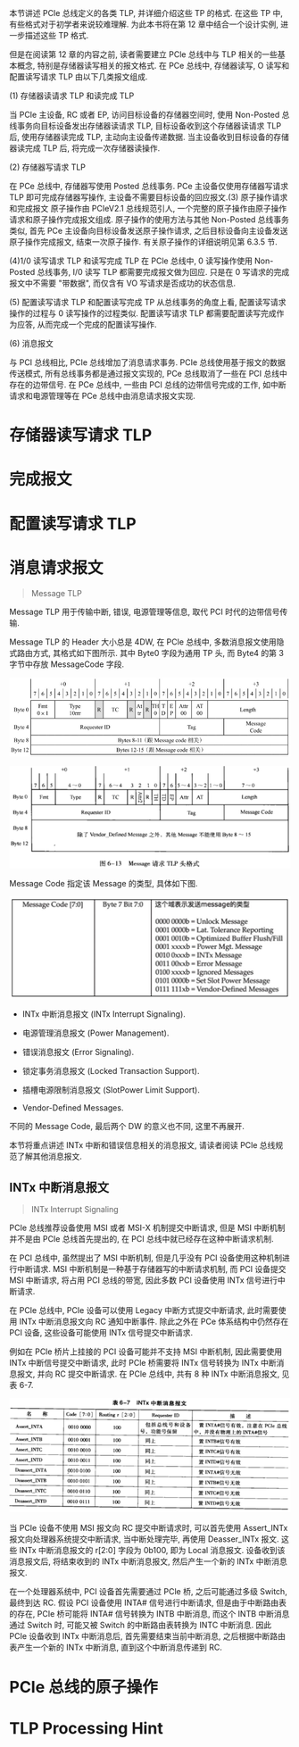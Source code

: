 
本节讲述 PCIe 总线定义的各类 TLP, 并详细介绍这些 TP 的格式. 在这些 TP 中, 有些格式对于初学者来说较难理解. 为此本书将在第 12 章中结合一个设计实例, 进一步描述这些 TP 格式.

但是在阅读第 12 章的内容之前, 读者需要建立 PCle 总线中与 TLP 相关的一些基本概念, 特别是存储器读写相关的报文格式. 在 PCe 总线中, 存储器读写, O 读写和配置读写请求 TLP 由以下几类报文组成.

(1) 存储器读请求 TLP 和读完成 TLP

当 PCIe 主设备, RC 或者 EP, 访问目标设备的存储器空间时, 使用 Non-Posted 总线事务向目标设备发出存储器读请求 TLP, 目标设备收到这个存储器读请求 TLP 后, 使用存储器读完成 TLP, 主动向主设备传递数据. 当主设备收到目标设备的存储器读完成 TLP 后, 将完成一次存储器读操作.

(2) 存储器写请求 TLP

在 PCe 总线中, 存储器写使用 Posted 总线事务. PCe 主设备仅使用存储器写请求 TLP 即可完成存储器写操作, 主设备不需要目标设备的回应报文.(3) 原子操作请求和完成报文
原子操作由 PCIeV2.1 总线规范引人, 一个完整的原子操作由原子操作请求和原子操作完成报文组成. 原子操作的使用方法与其他 Non-Posted 总线事务类似, 首先 PCe 主设备向目标设备发送原子操作请求, 之后目标设备向主设备发送原子操作完成报文, 结束一次原子操作. 有关原子操作的详细说明见第 6.3.5 节.

(4)1/0 读写请求 TLP 和读写完成 TLP 在 PCle 总线中, 0 读写操作使用 Non-Posted 总线事务, I/0 读写 TLP 都需要完成报文做为回应. 只是在 0 写请求的完成报文中不需要 "带数据", 而仅含有 VO 写请求是否成功的状态信息.

(5) 配置读写请求 TLP 和配置读写完成 TP 从总线事务的角度上看, 配置读写请求操作的过程与 0 读写操作的过程类似. 配置读写请求 TLP 都需要配置读写完成作为应答, 从而完成一个完成的配置读写操作.

(6) 消息报文

与 PCI 总线相比, PCIe 总线增加了消息请求事务. PCIe 总线使用基于报文的数据传送模式, 所有总线事务都是通过报文实现的, PCe 总线取消了一些在 PCI 总线中存在的边带信号. 在 PCe 总线中, 一些由 PCI 总线的边带信号完成的工作, 如中断请求和电源管理等在 PCe 总线中由消息请求报文实现.

# 存储器读写请求 TLP



# 完成报文



# 配置读写请求 TLP


# 消息请求报文

> Message TLP

Message TLP 用于传输中断, 错误, 电源管理等信息, 取代 PCI 时代的边带信号传输.

Message TLP 的 Header 大小总是 4DW, 在 PCle 总线中, 多数消息报文使用隐式路由方式, 其格式如下图所示. 其中 Byte0 字段为通用 TP 头, 而 Byte4 的第 3 字节中存放 MessageCode 字段.

![2021-11-09-21-50-19.png](./images/2021-11-09-21-50-19.png)

![2024-10-13-00-18-48.png](./images/2024-10-13-00-18-48.png)

Message Code 指定该 Message 的类型, 具体如下图.

![2021-11-09-21-50-32.png](./images/2021-11-09-21-50-32.png)

* INTx 中断消息报文 (INTx Interrupt Signaling).

* 电源管理消息报文 (Power Management).

* 错误消息报文 (Error Signaling).

* 锁定事务消息报文 (Locked Transaction Support).

* 插槽电源限制消息报文 (SlotPower Limit Support).

* Vendor-Defined Messages.

不同的 Message Code, 最后两个 DW 的意义也不同, 这里不再展开.

本节将重点讲述 INTx 中断和错误信息相关的消息报文, 请读者阅读 PCle 总线规范了解其他消息报文.

## INTx 中断消息报文

> INTx Interrupt Signaling

PCIe 总线推荐设备使用 MSI 或者 MSI-X 机制提交中断请求, 但是 MSI 中断机制并不是由 PCIe 总线首先提出的, 在 PCI 总线中就已经存在这种中断请求机制.

在 PCI 总线中, 虽然提出了 MSI 中断机制, 但是几乎没有 PCI 设备使用这种机制进行中断请求. MSI 中断机制是一种基于存储器写的中断请求机制, 而 PCI 设备提交 MSI 中断请求, 将占用 PCI 总线的带宽, 因此多数 PCI 设备使用 INTx 信号进行中断请求.

在 PCIe 总线中, PCIe 设备可以使用 Legacy 中断方式提交中断请求, 此时需要使用 INTx 中断消息报文向 RC 通知中断事件. 除此之外在 PCe 体系结构中仍然存在 PCI 设备, 这些设备可能使用 INTx 信号提交中断请求.

例如在 PCle 桥片上挂接的 PCI 设备可能并不支持 MSI 中断机制, 因此需要使用 INTx 中断信号提交中断请求, 此时 PCle 桥需要将 INTx 信号转换为 INTx 中断消息报文, 并向 RC 提交中断请求. 在 PCle 总线中, 共有 8 种 INTx 中断消息报文, 见表 6-7.

![2024-10-13-00-24-00.png](./images/2024-10-13-00-24-00.png)

当 PCIe 设备不使用 MSI 报文向 RC 提交中断请求时, 可以首先使用 Assert_INTx 报文向处理器系统提交中断请求, 当中断处理完毕, 再使用 Deasser_INTx 报文. 这些 INTx 中断消息报文的 r[2:0] 字段为 0b100, 即为 Local 消息报文. 设备收到该消息报文后, 将结束收到的 INTx 中断消息报文, 然后产生一个新的 INTx 中断消息报文.

在一个处理器系统中, PCI 设备首先需要通过 PCle 桥, 之后可能通过多级 Switch, 最终到达 RC. 假设 PCI 设备使用 INTA# 信号进行中断请求, 但是由于中断路由表的存在, PCIe 桥可能将 INTA# 信号转换为 INTB 中断消息, 而这个 INTB 中断消息通过 Switch 时, 可能又被 Switch 的中断路由表转换为 INTC 中断消息. 因此 PCIe 设备收到 INTx 中断消息后, 首先需要结束当前中断消息, 之后根据中断路由表产生一个新的 INTx 中断消息, 直到这个中断消息传递到 RC.


# PCIe 总线的原子操作



# TLP Processing Hint

